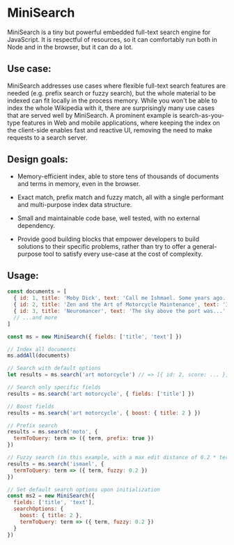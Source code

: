 # MiniSearch

MiniSearch is a tiny but powerful embedded full-text search engine for
JavaScript. It is respectful of resources, so it can comfortably run both in
Node and in the browser, but it can do a lot.

## Use case:

MiniSearch addresses use cases where flexible full-text search features are
needed (e.g. prefix search or fuzzy search), but the whole material to be
indexed can fit locally in the process memory. While you won't be able to index
the whole Wikipedia with it, there are surprisingly many use cases that are
served well by MiniSearch. A prominent example is search-as-you-type features in
Web and mobile applications, where keeping the index on the client-side enables
fast and reactive UI, removing the need to make requests to a search server.

## Design goals:

  * Memory-efficient index, able to store tens of thousands of documents and
    terms in memory, even in the browser.

  * Exact match, prefix match and fuzzy match, all with a single performant and
    multi-purpose index data structure.

  * Small and maintainable code base, well tested, with no external dependency.

  * Provide good building blocks that empower developers to build solutions to
    their specific problems, rather than try to offer a general-purpose tool to
    satisfy every use-case at the cost of complexity.

## Usage:

```javascript
const documents = [
  { id: 1, title: 'Moby Dick', text: 'Call me Ishmael. Some years ago...' },
  { id: 2, title: 'Zen and the Art of Motorcycle Maintenance', text: 'I can see by my watch...' },
  { id: 3, title: 'Neuromancer', text: 'The sky above the port was...' },
  // ...and more
]

const ms = new MiniSearch({ fields: ['title', 'text'] })

// Index all documents
ms.addAll(documents)

// Search with default options
let results = ms.search('art motorcycle') // => [{ id: 2, score: ... }, ...]

// Search only specific fields
results = ms.search('art motorcycle', { fields: ['title'] })

// Boost fields
results = ms.search('art motorcycle', { boost: { title: 2 } })

// Prefix search
results = ms.search('moto', {
  termToQuery: term => ({ term, prefix: true })
})

// Fuzzy search (in this example, with a max edit distance of 0.2 * term length)
results = ms.search('ismael', {
  termToQuery: term => ({ term, fuzzy: 0.2 })
})

// Set default search options upon initialization
const ms2 = new MiniSearch({
  fields: ['title', 'text'],
  searchOptions: {
    boost: { title: 2 },
    termToQuery: term => ({ term, fuzzy: 0.2 })
  }
})
```
